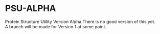 # PSU-ALPHA
 Protein Structure Utility Version Alpha
 There is no good version of this yet.
 A branch will be made for Version 1 at some point.

